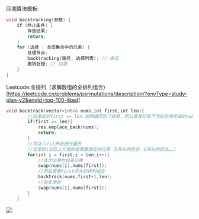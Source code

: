 回溯算法模板:
```cpp
void backtracking(参数) {
    if (终止条件) {
        存放结果;
        return;
    }
    for (选择 : 本层集合中的元素) {
        处理节点;
        backtracking(路径, 选择列表); // 递归
        撤销处理; // 回溯
    }
}
```
Leetcode:全排列（求解数组的全排列组合）  
[https://leetcode.cn/problems/permutations/description/?envType=study-plan-v2&envId=top-100-liked]  
```cpp
void backtrack(vector<int>& nums,int first,int len){
        //如果此时first == len,说明遍历到了结尾，所以直接记录下当前交换完成的nums
        if(first == len){
            res.emplace_back(nums);
            return;
        }
        //将从first开始进行遍历
        //这里的i实际上代表的是需要固定的元素（1开头的组合、2开头的组合……）
        for(int i = first;i < len;i++){
            //首次交换为自身交换
            swap(nums[i],nums[first]);
            //然后查看first开头的排列组合
            backtrack(nums,first+1,len);
            //恢复原状
            swap(nums[i],nums[first]);
        }
    }
```
![](https://assets.leetcode-cn.com/solution-static/46/fig14.PNG)
